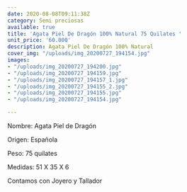 ```yaml
---
date: 2020-08-08T09:11:38Z
category: Semi preciosas
available: true
title: 'Agata Piel De Dragón 100% Natural 75 Quilates '
unit_price: '60.000'
description: Agata Piel De Dragón 100% Natural
cover_img: "/uploads/img_20200727_194154.jpg"
images:
- "/uploads/img_20200727_194200.jpg"
- "/uploads/img_20200727_194159.jpg"
- "/uploads/img_20200727_194157_1.jpg"
- "/uploads/img_20200727_194155_2.jpg"
- "/uploads/img_20200727_194155.jpg"
- "/uploads/img_20200727_194154.jpg"

---
```

Nombre: Agata Piel de Dragón

Origen: Española

Peso: 75 quilates

Medidas: 51 X 35 X 6 

Contamos con Joyero y Tallador
